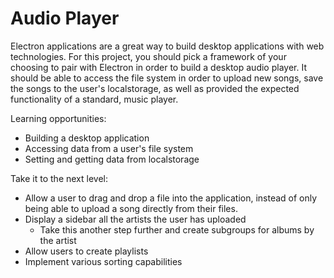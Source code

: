 # Audio Player

Electron applications are a great way to build desktop applications with web technologies. For this project, you should pick a framework of your choosing to pair with Electron in order to build a desktop audio player. It should be able to access the file system in order to upload new songs, save the songs to the user's localstorage, as well as provided the expected functionality of a standard, music player.

Learning opportunities:
- Building a desktop application
- Accessing data from a user's file system
- Setting and getting data from localstorage

Take it to the next level:
- Allow a user to drag and drop a file into the application, instead of only being able to upload a song directly from their files.
- Display a sidebar all the artists the user has uploaded
  - Take this another step further and create subgroups for albums by the artist
- Allow users to create playlists
- Implement various sorting capabilities

